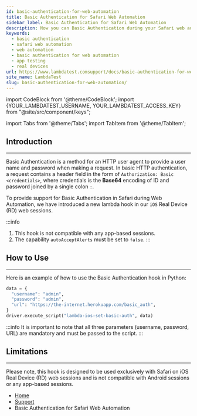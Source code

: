 ```yaml
---
id: basic-authentication-for-web-automation
title: Basic Authentication for Safari Web Automation
sidebar_label: Basic Authentication for Safari Web Automation
description: Now you can Basic Authentication during your Safari web automation sessions on iOS real devices with LambdaTest Real Device Cloud Platform with 10000+ real mobile devices.
keywords:
  - basic authentication
  - safari web automation
  - web automation
  - basic authentication for web automation
  - app testing
  - real devices
url: https://www.lambdatest.comsupport/docs/basic-authentication-for-web-automation/
site_name: LambdaTest
slug: basic-authentication-for-web-automation/
---
```


import CodeBlock from '@theme/CodeBlock';
import {YOUR_LAMBDATEST_USERNAME, YOUR_LAMBDATEST_ACCESS_KEY} from "@site/src/component/keys";

import Tabs from '@theme/Tabs';
import TabItem from '@theme/TabItem';

<script type="application/ld+json"
      dangerouslySetInnerHTML={{ __html: JSON.stringify({
       "@context": "https://schema.org",
        "@type": "BreadcrumbList",
        "itemListElement": [{
          "@type": "ListItem",
          "position": 1,
          "name": "Home",
          "item": "https://www.lambdatest.com"
        },{
          "@type": "ListItem",
          "position": 2,
          "name": "Support",
          "item": "https://www.lambdatest.com/support/docs/"
        },{
          "@type": "ListItem",
          "position": 3,
          "name": "Biometric Authentication",
          "item": "https://www.lambdatest.com/support/docs/basic-authentication-for-web-automation/"
        }]
      })
    }}
></script>

## Introduction
---
Basic Authentication is a method for an HTTP user agent to provide a user name and password when making a request. In basic HTTP authentication, a request contains a header field in the form of `Authorization: Basic <credentials>`, where credentials is the **Base64** encoding of ID and password joined by a single colon `:`.

To provide support for Basic Authentication in Safari during Web Automation, we have introduced a new lambda hook in our `iOS` Real Device (RD) web sessions.


:::info
1. This hook is not compatible with any app-based sessions.
2. The capability `autoAcceptAlerts` must be set to `false`.
:::

## How to Use
---
Here is an example of how to use the Basic Authentication hook in Python:

```python
data = {
  "username": "admin",
  "password": "admin",
  "url": "https://the-internet.herokuapp.com/basic_auth",
}
driver.execute_script("lambda-ios-set-basic-auth", data)
```

:::info
It is important to note that all three parameters (username, password, URL) are mandatory and must be passed to the script.
:::

## Limitations
---
Please note, this hook is designed to be used exclusively with Safari on iOS Real Device (RD) web sessions and is not compatible with Android sessions or any app-based sessions.


<nav aria-label="breadcrumbs">
  <ul className="breadcrumbs">
    <li className="breadcrumbs__item">
      <a className="breadcrumbs__link" target="_self" href="https://www.lambdatest.com">
        Home
      </a>
    </li>
    <li className="breadcrumbs__item">
      <a className="breadcrumbs__link" target="_self" href="https://www.lambdatest.com/support/docs/">
        Support
      </a>
    </li>
    <li className="breadcrumbs__item breadcrumbs__item--active">
      <span className="breadcrumbs__link">
      Basic Authentication for Safari Web Automation
      </span>
    </li>
  </ul>
</nav>

